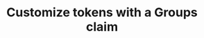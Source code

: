 ---
title: Customize tokens with a Groups claim
excerpt: Define Groups claims for tokens returned from Okta.
layout: Guides
sections:
 - overview
 - request-token-claim
 - create-groups-claim
 - add-groups-claim-org-as
 - next-steps
---